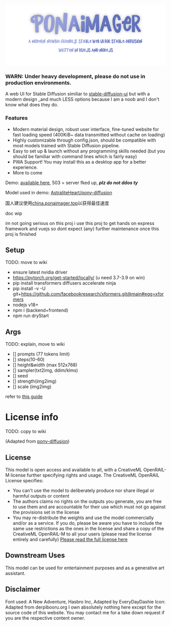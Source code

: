 <p align="center">
    <br>
    <img src="doc/assets/ponaimager_banner.png" width="600"/>
    <br>
<p>

### WARN: Under heavy development, please do not use in production environments.

A web UI for Stable Diffusion similiar to [stable-diffusion-ui](https://github.com/AUTOMATIC1111/stable-diffusion-webui) but with a modern design _and much LESS options because I am a noob and I don't know what does they do.

### Features

- Modern material design, robust user interface, fine-tuned website for fast loading speed (400KiB~ data transmitted without cache on loading)
- Highly customizable through config.json, should be compatible with most models trained with Stable Diffusion pipeline.
- Easy to set up & launch without any programming skills needed (but you should be familiar with command lines which is fairly easy)
- PWA Support! You may install this as a desktop app for a better experience.
- More to come

Demo: [available here](https://ponaimager.top/), 503 = server fked up, __*plz do not ddos ty*__

Model used in demo: [AstraliteHeart/pony-diffusion](https://huggingface.co/AstraliteHeart/pony-diffusion)

国人建议使用[china.ponaimager.top](http://china.ponaimager.top)以获得最佳速度

doc wip

im not going serious on this proj i use this proj to get hands on express framework and vuejs so dont expect (any) further maintenance once this proj is finished

## Setup

TODO: move to wiki

- ensure latest nvidia driver
- https://pytorch.org/get-started/locally/ (u need 3.7-3.9 on win)
- pip install transformers diffusers accelerate ninja
- pip install -v -U git+https://github.com/facebookresearch/xformers.git@main#egg=xformers
- nodejs v18+
- npm i (backend+frontend)
- npm run dryStart

## Args

TODO: explain, move to wiki

- [] prompts (77 tokens limit)
- [] steps(10-60)
- [] height&width (max 512x768)
- [] sampler(txt2img, ddim/klms)
- [] seed
- [] strength(img2img)
- [] scale (img2img)

refer to [this guide](https://cdn.discordapp.com/attachments/704107851421057114/1034605063567573002/Tutorial_for_purplesmart_V0.2.1.pdf)

# License info

TODO: copy to wiki

(Adapted from [pony-diffusion](https://huggingface.co/AstraliteHeart/pony-diffusion))

## License

This model is open access and available to all, with a CreativeML OpenRAIL-M license further specifying rights and usage. The CreativeML OpenRAIL License specifies:

- You can't use the model to deliberately produce nor share illegal or harmful outputs or content
- The authors claims no rights on the outputs you generate, you are free to use them and are accountable for their use which must not go against the provisions set in the license
- You may re-distribute the weights and use the model commercially and/or as a service. If you do, please be aware you have to include the same use restrictions as the ones in the license and share a copy of the CreativeML OpenRAIL-M to all your users (please read the license entirely and carefully) [Please read the full license here](https://huggingface.co/spaces/CompVis/stable-diffusion-license)

## Downstream Uses

This model can be used for entertainment purposes and as a generative art assistant.

## Disclaimer

Font used: A New Adventure, Hasbro Inc, Adapted by EveryDayDashie
Icon: Adapted from derpibooru.org
I own absolutely nothing here except for the source code of this website. You may contact me for a take down request if you are the respective content owner.
